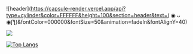 ![header](https://capsule-render.vercel.app/api?type=cylinder&color=FFFFFF&height=100&section=header&text=( ◉ ᴗ ◉ʃƪ)&fontColor=000000&fontSize=50&animation=fadeIn&fontAlignY=40)

<a href="https://velog.io/@yoonseo232" target="_blank"><img src="https://img.shields.io/badge/velog-20C997?style=flat-square&logo=velog&logoColor=white" aline="center">

[![Top Langs](https://github-readme-stats.vercel.app/api/top-langs/?username=yoonseo232&layout=compact)](https://github.com/yoonseo232/github-readme-stats)
